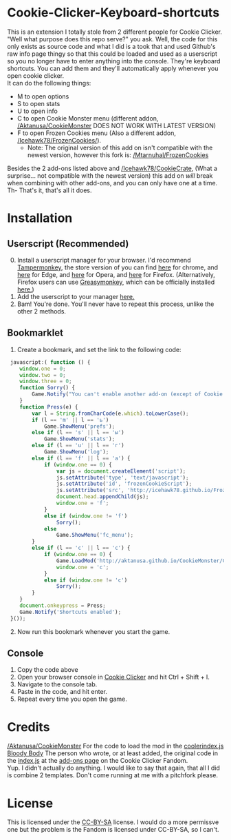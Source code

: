 # Cookie-Clicker-Keyboard-shortcuts
This is an extension I totally stole from 2 different people for Cookie Clicker.   
"Well what purpose does this repo serve?" you ask. Well, the code for this only exists as source code and what I did is a took that and used Github's raw info page thingy so that this could be loaded and used as a userscript so you no longer have to enter anything into the console.
They're keyboard shortcuts. You can add them and they'll automatically apply whenever you open cookie clicker.   
It can do the following things:   
* M to open options
* S to open stats
* U to open info
* C to open Cookie Monster menu (different addon, [/Aktanusa/CookieMonster](https://github.com/Aktanusa/CookieMonster) DOES NOT WORK WITH LATEST VERSION)
* F to open Frozen Cookies menu (Also a different addon, [/Icehawk78/FrozenCookies/](https://github.com/Icehawk78/FrozenCookies/)). 
	+ Note: The original version of this add on isn't compatible with the newest version, however this fork is: [/Mtarnuhal/FrozenCookies](https://github.com/Mtarnuhal/FrozenCookies)  

Besides the 2 add-ons listed above and [/Icehawk78/CookieCrate](https://github.com/fmahnke/CookieCrate), (What a surprise... not compatible with the newest version) this add on *will* break when combining with other add-ons, and you can only have one at a time.  
Th- That's it, that's all it does.  
# Installation  
## Userscript (Recommended)  
0. Install a userscript manager for your browser.  I'd recommend [Tampermonkey](https://www.tampermonkey.net/), the store version of you can find [here](https://chrome.google.com/webstore/detail/tampermonkey/dhdgffkkebhmkfjojejmpbldmpobfkfo) for chrome, and [here](https://www.microsoft.com/en-us/p/tampermonkey/9nblggh5162s) for Edge, and [here](https://addons.opera.com/en/extensions/details/tampermonkey-beta/) for Opera, and [here](https://addons.mozilla.org/en-US/firefox/addon/tampermonkey/?utm_source=addons.mozilla.org&utm_medium=referral&utm_content=search) for Firefox. (Alternatively, Firefox users can use [Greasymonkey](https://www.greasespot.net/), which can be officially installed [here.](https://addons.mozilla.org/en-US/firefox/addon/greasemonkey/?utm_source=addons.mozilla.org&utm_medium=referral&utm_content=search))  
1. Add the userscript to your manager [here.](https://greasyfork.org/en/scripts/416344-cookie-clicker-keyboard-shortcuts)  
2. Bam! You're done. You'll never have to repeat this process, unlike the other 2 methods.
## Bookmarklet  
1. Create a bookmark, and set the link to the following code:  
```javascript
 javascript:( function () {
 	window.one = 0;
 	window.two = 0;
 	window.three = 0;
 	function Sorry() {
 		Game.Notify("You can't enable another add-on (except of Cookie Crate). Sorry.");
 	}
 	function Press(e) {
 		var l = String.fromCharCode(e.which).toLowerCase();
 		if (l == 'm' || l == 'ь')
 			Game.ShowMenu('prefs');
 		else if (l == 's' || l == 'ы')
 			Game.ShowMenu('stats');
 		else if (l == 'u' || l == 'г')
 			Game.ShowMenu('log');
 		else if (l == 'f' || l == 'а') {
 			if (window.one == 0) {
 				var js = document.createElement('script');
 				js.setAttribute('type', 'text/javascript');
 				js.setAttribute('id', 'frozenCookieScript');
 				js.setAttribute('src', 'http://icehawk78.github.io/FrozenCookies/frozen_cookies.js<nowiki/>');
 				document.head.appendChild(js);
 				window.one = 'f';
 			}
 			else if (window.one != 'f')
 				Sorry();
 			else
 				Game.ShowMenu('fc_menu');
 		}
 		else if (l == 'c' || l == 'с') {
 			if (window.one == 0) {
 				Game.LoadMod('http://aktanusa.github.io/CookieMonster/CookieMonster.js<nowiki/>');
 				window.one = 'c';
 			}
 			else if (window.one != 'c')
 				Sorry();
 		}
 	}
 	document.onkeypress = Press;
 	Game.Notify('Shortcuts enabled');
 }());
```
2. Now run this bookmark whenever you start the game.  
## Console
1. Copy the code above
2. Open your browser console in [Cookie Clicker](http://orteil.dashnet.org/cookieclicker/) and hit Ctrl + Shift + I.
3. Navigate to the console tab.
4. Paste in the code, and hit enter.
5. Repeat every time you open the game.
# Credits 
[/Aktanusa/CookieMonster](https://github.com/Aktanusa/CookieMonster) For the code to load the mod in the [coolerindex.js](index.js)  
[Bloody Body](https://cookieclicker.fandom.com/wiki/User:Bloody_Body) The person who wrote, or at least added, the original code in the [index.js](index.js) at the [add-ons page](https://cookieclicker.fandom.com/wiki/Add-Ons) on the Cookie Clicker Fandom.  
Yup. I didn't actually do anything. I would like to say that again, that all I did is combine 2 templates. Don't come running at me with a pitchfork please.
# License
This is licensed under the [CC-BY-SA](https://creativecommons.org/licenses/by-sa/2.0/) license. I would do a more permissve one but the problem is the Fandom is licensed under CC-BY-SA, so I can't.
